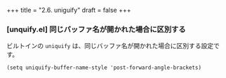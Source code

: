 +++
title = "2.6. uniguify"
draft = false
+++
### [unquify.el] 同じバッファ名が開かれた場合に区別する

ビルトインの `uniquify` は、同じバッファ名が開かれた場合に区別する設定です。

```elisp
(setq uniquify-buffer-name-style 'post-forward-angle-brackets)
```
